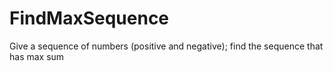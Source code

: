 # FindMaxSequence
Give a sequence of numbers (positive and negative); find the sequence that has max sum
